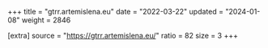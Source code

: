 +++
title = "gtrr.artemislena.eu"
date = "2022-03-22"
updated = "2024-01-08"
weight = 2846

[extra]
source = "https://gtrr.artemislena.eu/"
ratio = 82
size = 3
+++
